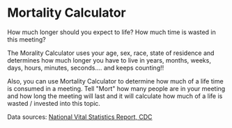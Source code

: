 # Mortality Calculator
How much longer should you expect to life?
How much time is wasted in this meeting?

The Morality Calculator uses your age, sex, race, state of residence and determines how much longer you have to live in years, months, weeks, days, hours, minutes, seconds.... and keeps counting!!

Also, you can use Mortality Calculator to determine how much of a life time is consumed in a meeting.  Tell "Mort" how many people are in your meeting and how long the meeting will last and it will calculate how much of a life is wasted / invested into this topic.

Data sources:
[National Vital Statistics Report, CDC](https://www.cdc.gov/nchs/data/nvsr/nvsr65/nvsr65_08.pdf)
